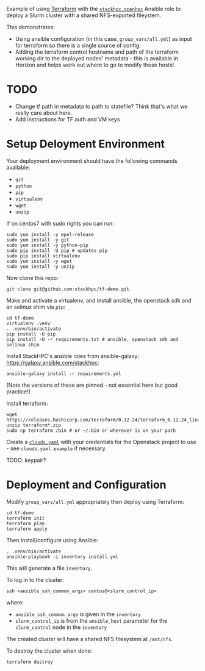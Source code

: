 Example of using [Terraform](https://www.terraform.io/) with the [`stackhpc.openhpc`](https://galaxy.ansible.com/stackhpc/openhpc) Ansible role to deploy a Slurm cluster with a shared NFS-exported fileystem.

This demonstrates:
- Using ansible configuration (in this case, `group_vars/all.yml`) as input for terraform so there is a single source of config.
- Adding the terraform control hostname and path of the terraform working dir to the deployed nodes' metadata - this is available in Horizon and helps work out where to go to modify those hosts!

# TODO
- Change tf path in metadata to path to statefile? Think that's what we really care about here.
- Add instructions for TF auth and VM keys

# Setup Deloyment Environment

Your deployment environment should have the following commands available:
- `git`
- `python`
- `pip`
- `virtualenv`
- `wget`
- `unzip`

If on centos7 with sudo rights you can run:

```shell
sudo yum install -y epel-release
sudo yum install -y git
sudo yum install -y python-pip
sudo pip install -U pip # updates pip
sudo pip install virtualenv
sudo yum install -y wget
sudo yum install -y unzip
```

Now clone this repo:
```shell
git clone git@github.com:stackhpc/tf-demo.git
```

Make and activate a virtualenv, and install ansible, the openstack sdk and an selinux shim via `pip`:
```shell
cd tf-demo
virtualenv .venv
. .venv/bin/activate
pip install -U pip
pip install -U -r requirements.txt # ansible, openstack sdk and selinux shim
```

Install StackHPC's ansible roles from ansible-galaxy: https://galaxy.ansible.com/stackhpc:
```shell
ansible-galaxy install -r requirements.yml
```
(Note the versions of these are pinned - not essential here but good practice!)

Install terraform:
```shell
wget https://releases.hashicorp.com/terraform/0.12.24/terraform_0.12.24_linux_amd64.zip
unzip terraform*.zip
sudo cp terraform /bin # or ~/.bin or wherever is on your path
```

Create a [`clouds.yaml`](https://docs.openstack.org/openstacksdk/latest/user/config/configuration.html#config-files) with your credentials for the Openstack project to use - see `clouds.yaml.example` if necessary.

TODO: keypair?

# Deployment and Configuration

Modify `group_vars/all.yml` appropriately then deploy using Terraform:

```shell
cd tf-demo
terraform init
terraform plan
terraform apply
```

Then install/configure using Ansible:
```shell
. .venv/bin/activate
ansible-playbook -i inventory install.yml
```

This will generate a file `inventory`.

To log in to the cluster:
```shell
ssh <ansible_ssh_common_args> centos@<slurm_control_ip>
```
where:
- `ansible_ssh_common_args` is given in the `inventory`
- `slurm_control_ip` is from the `ansible_host` parameter for the `slurm_control` node in the `inventory`

The created cluster will have a shared NFS filesystem at `/mnt/nfs`.

To destroy the cluster when done:
```shell
terraform destroy
```

